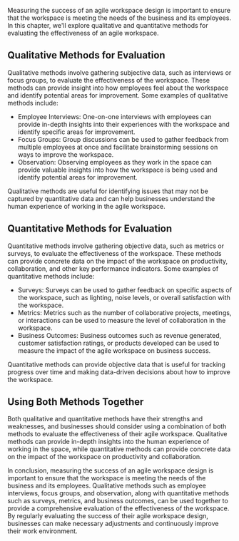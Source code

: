 
Measuring the success of an agile workspace design is important to ensure that the workspace is meeting the needs of the business and its employees. In this chapter, we'll explore qualitative and quantitative methods for evaluating the effectiveness of an agile workspace.

Qualitative Methods for Evaluation
----------------------------------

Qualitative methods involve gathering subjective data, such as interviews or focus groups, to evaluate the effectiveness of the workspace. These methods can provide insight into how employees feel about the workspace and identify potential areas for improvement. Some examples of qualitative methods include:

* Employee Interviews: One-on-one interviews with employees can provide in-depth insights into their experiences with the workspace and identify specific areas for improvement.
* Focus Groups: Group discussions can be used to gather feedback from multiple employees at once and facilitate brainstorming sessions on ways to improve the workspace.
* Observation: Observing employees as they work in the space can provide valuable insights into how the workspace is being used and identify potential areas for improvement.

Qualitative methods are useful for identifying issues that may not be captured by quantitative data and can help businesses understand the human experience of working in the agile workspace.

Quantitative Methods for Evaluation
-----------------------------------

Quantitative methods involve gathering objective data, such as metrics or surveys, to evaluate the effectiveness of the workspace. These methods can provide concrete data on the impact of the workspace on productivity, collaboration, and other key performance indicators. Some examples of quantitative methods include:

* Surveys: Surveys can be used to gather feedback on specific aspects of the workspace, such as lighting, noise levels, or overall satisfaction with the workspace.
* Metrics: Metrics such as the number of collaborative projects, meetings, or interactions can be used to measure the level of collaboration in the workspace.
* Business Outcomes: Business outcomes such as revenue generated, customer satisfaction ratings, or products developed can be used to measure the impact of the agile workspace on business success.

Quantitative methods can provide objective data that is useful for tracking progress over time and making data-driven decisions about how to improve the workspace.

Using Both Methods Together
---------------------------

Both qualitative and quantitative methods have their strengths and weaknesses, and businesses should consider using a combination of both methods to evaluate the effectiveness of their agile workspace. Qualitative methods can provide in-depth insights into the human experience of working in the space, while quantitative methods can provide concrete data on the impact of the workspace on productivity and collaboration.

In conclusion, measuring the success of an agile workspace design is important to ensure that the workspace is meeting the needs of the business and its employees. Qualitative methods such as employee interviews, focus groups, and observation, along with quantitative methods such as surveys, metrics, and business outcomes, can be used together to provide a comprehensive evaluation of the effectiveness of the workspace. By regularly evaluating the success of their agile workspace design, businesses can make necessary adjustments and continuously improve their work environment.
